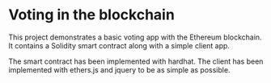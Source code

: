 # Voting in the blockchain

This project demonstrates a basic voting app with the Ethereum blockchain. It contains a Solidity
smart contract along with a simple client app. 

The smart contract has been implemented with hardhat. The client has been implemented with ethers.js
and jquery to be as simple as possible.

